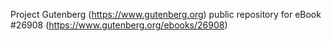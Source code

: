 Project Gutenberg (https://www.gutenberg.org) public repository for eBook #26908 (https://www.gutenberg.org/ebooks/26908)
